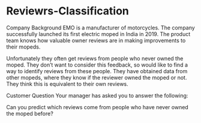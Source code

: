 # Reviewrs-Classification
Company Background
EMO is a manufacturer of motorcycles. The company successfully launched its first electric moped in India in 2019. The product team knows how valuable owner reviews are in making improvements to their mopeds.

Unfortunately they often get reviews from people who never owned the moped. They don’t want to consider this feedback, so would like to find a way to identify reviews from these people. They have obtained data from other mopeds, where they know if the reviewer owned the moped or not. They think this is equivalent to their own reviews.

Customer Question
Your manager has asked you to answer the following:

Can you predict which reviews come from people who have never owned the moped before?
